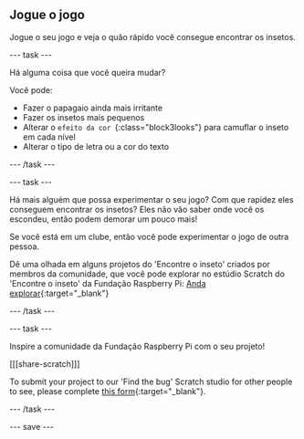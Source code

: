 ## Jogue o jogo

Jogue o seu jogo e veja o quão rápido você consegue encontrar os insetos.

--- task ---

Há alguma coisa que você queira mudar?

Você pode:
- Fazer o papagaio ainda mais irritante
- Fazer os insetos mais pequenos
- Alterar o `efeito da cor `{:class="block3looks"} para camuflar o inseto em cada nível
- Alterar o tipo de letra ou a cor do texto

--- /task ---

--- task ---

Há mais alguém que possa experimentar o seu jogo? Com que rapidez eles conseguem encontrar os insetos? Eles não vão saber onde você os escondeu, então podem demorar um pouco mais!

Se você está em um clube, então você pode experimentar o jogo de outra pessoa.

Dê uma olhada em alguns projetos do 'Encontre o inseto' criados por membros da comunidade, que você pode explorar no estúdio Scratch do 'Encontre o inseto' da Fundação Raspberry Pi: [Anda explorar](https://scratch.mit.edu/studios/29005236/){:target="_blank"}

--- /task ---

--- task ---

Inspire a comunidade da Fundação Raspberry Pi com o seu projeto!

[[[share-scratch]]]

To submit your project to our 'Find the bug' Scratch studio for other people to see, please complete [this form](https://form.raspberrypi.org/f/community-project-submissions){:target="_blank"}.

--- /task ---

--- save ---

